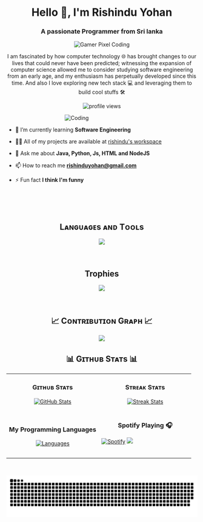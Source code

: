 <h1 align="center">Hello 👋, I'm Rishindu Yohan</h1>
<h3 align="center">A passionate Programmer from Sri lanka</h3>
<div align="center">
  <img src="https://68.media.tumblr.com/61d4fea89f86eb4cb5a7e616d9cd4832/tumblr_owi25v6uAo1r4gsiio1_1280.gif" width="1100" height="500" alt="Gamer Pixel Coding"/>
</div>
<p align="center">I am fascinated by how computer technology 🌐 has brought changes to our lives that could never have been predicted; witnessing the expansion of computer science allowed me to consider studying software engineering from an early age, and my enthusiasm has perpetually developed since this time. And also I love exploring new tech stack 💻 and leveraging them to build cool stuffs 🛠️</p>
<p align="center"> 
 <img src="https://komarev.com/ghpvc/?username=rishinduyohan&label=Profile%20views&color=0e75b6&style=flat" alt="profile views" /> 
</p>
<img align="right" alt="Coding" width="350" src="https://i.pinimg.com/originals/86/0a/45/860a4575d87bebaa1b1a18490f3e96ef.gif">
<br>

- 🌱 I’m currently learning **Software Engineering**

- 👨‍💻 All of my projects are available at [rishindu's workspace](https://github.com/rishinduyohan?tab=repositories)

- 💬 Ask me about **Java, Python, Js, HTML and NodeJS**

- 📫 How to reach me **rishinduyohan@gmail.com**

- ⚡ Fun fact **I think I'm funny**

<br><br><br>

<!--Languages and Tools Section-->       
<h2 align="center">Lᴀɴɢᴜᴀɢᴇs ᴀɴᴅ Tᴏᴏʟs</h2> 
<p align="center">
<img width="500px"  src="https://skillicons.dev/icons?i=py,java,js,html,css,react,nodejs,mongo,postman,git,figma,vscode,docker,aws,supabase,linux,photoshop,ai&perline=9"  />
</p>
<br />

<h2 align="center">Trophies</h2> 
<p align="center">
<img src="https://github-profile-trophy.vercel.app/?username=rishinduyohan&theme=juicyfresh&no-bg=true" />
</p>
<br />

<!--Contribution Graph-->
<h2 align="center">📈 Cᴏɴᴛʀɪʙᴜᴛɪᴏɴ Gʀᴀᴘʜ 📈</h2>
<div align="center">
    <img src="https://github-readme-activity-graph.vercel.app/graph?username=rishinduyohan&bg_color=011627&color=79d3c3&line=c792ea&point=ffeb95&area=true&hide_border=false" border-radius="15">
</div>
<!--Github stats Table--> 
<h2 align="center">📊 Gɪᴛʜᴜʙ Sᴛᴀᴛs 📊</h2>

<table width="100%">
  <tr>
    <td width="50%">
      <h3 align="center"><strong>Gɪᴛʜᴜʙ Sᴛᴀᴛs</strong></h3>
      <p align="center">
        <a href="https://github.com/rishinduyohan">
          <img align="center" src="https://github-readme-stats.vercel.app/api?username=rishinduyohan&count_private=true&show_icons=true&theme=nightowl" alt="GitHub Stats" />
        </a>
      </p>
    </td>
    <td width="50%">
      <h3 align="center"><strong>Sᴛʀᴇᴀᴋ Sᴛᴀᴛs</strong></h3>
      <p align="center">
        <a href="https://github.com/rishinduyohan">
          <img align="center" src="https://streak-stats.demolab.com?user=rishinduyohan&theme=nightowl" alt="Streak Stats" />
        </a>
      </p>
    </td>
  </tr>
  <tr>
    <td width="50%">
      <h3 align="center"><strong>My Programming Languages</strong></h3>
      <p align="center">
        <a href="https://github.com/rishinduyohan">
         <img align="center" src="https://github-readme-stats.vercel.app/api/top-langs/?username=rishinduyohan&count_private=true&show_icons=true&theme=nightowl" alt="Languages"/>
        </a>
      </p>
    </td>
    <td width="50%">
      <h3 align="center"><strong>Spotify Playing 🎧</strong></h3>
      <p align="center">
     
[![Spotify](https://novatorem.bgstatic.vercel.app/api/spotify)](https://open.spotify.com/user/11153360645)
<img src="https://user-images.githubusercontent.com/73097560/115834477-dbab4500-a447-11eb-908a-139a6edaec5c.gif"><br><br>
      </p>
    </td>
  </tr>
</table>
<br />
<p align="center">
  <img  src="https://raw.githubusercontent.com/Elanza-48/Elanza-48/main/resources/img/github-contribution-grid-snake.svg"
    alt="example" />
</p>
